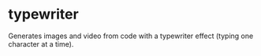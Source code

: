 # typewriter
Generates images and video from code with a typewriter effect (typing one character at a time).
